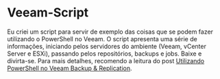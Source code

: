 # Veeam-Script
Eu criei um script para servir de exemplo das coisas que se podem fazer utilizando o PowerShell no Veeam. O script apresenta uma série de informações, iniciando pelos servidores do ambiente (Veeam, vCenter Server e ESXi), passando pelos repositórios, backups e jobs. Baixe e divirta-se.
Para mais detalhes, recomendo a leitura do post [Utilizando PowerShell no Veeam Backup & Replication](https://solutions4crowds.com.br/utilizando-powershell-no-veeam-backup-replication).
